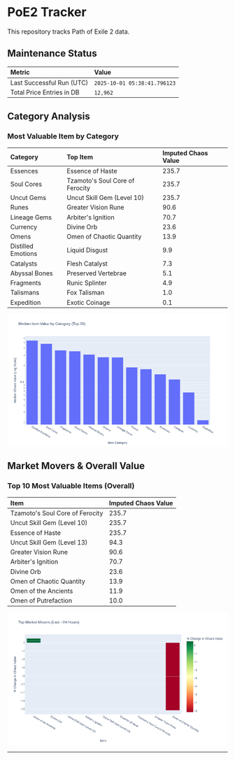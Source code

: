 # PoE2 Tracker

This repository tracks Path of Exile 2 data.

## Maintenance Status

<!-- START_MAINTENANCE -->
| Metric | Value |
|:---|:---|
| Last Successful Run (UTC) | `2025-10-01 05:38:41.796123` |
| Total Price Entries in DB | `12,962` |

<!-- END_MAINTENANCE -->

## Category Analysis

<!-- START_CATEGORY_ANALYSIS -->
### Most Valuable Item by Category
| Category | Top Item | Imputed Chaos Value |
| :--- | :--- | :--- |
| Essences | Essence of Haste | 235.7 |
| Soul Cores | Tzamoto's Soul Core of Ferocity | 235.7 |
| Uncut Gems | Uncut Skill Gem (Level 10) | 235.7 |
| Runes | Greater Vision Rune | 90.6 |
| Lineage Gems | Arbiter's Ignition | 70.7 |
| Currency | Divine Orb | 23.6 |
| Omens | Omen of Chaotic Quantity | 13.9 |
| Distilled Emotions | Liquid Disgust | 9.9 |
| Catalysts | Flesh Catalyst | 7.3 |
| Abyssal Bones | Preserved Vertebrae | 5.1 |
| Fragments | Runic Splinter | 4.9 |
| Talismans | Fox Talisman | 1.0 |
| Expedition | Exotic Coinage | 0.1 |


![Category Analysis Chart](charts/category_analysis.png)
<!-- END_CATEGORY_ANALYSIS -->

## Market Movers & Overall Value

<!-- START_ANALYSIS -->
### Top 10 Most Valuable Items (Overall)
| Item | Imputed Chaos Value |
| :--- | :--- |
| Tzamoto's Soul Core of Ferocity | 235.7 |
| Uncut Skill Gem (Level 10) | 235.7 |
| Essence of Haste | 235.7 |
| Uncut Skill Gem (Level 13) | 94.3 |
| Greater Vision Rune | 90.6 |
| Arbiter's Ignition | 70.7 |
| Divine Orb | 23.6 |
| Omen of Chaotic Quantity | 13.9 |
| Omen of the Ancients | 11.9 |
| Omen of Putrefaction | 10.0 |


![Market Movers Chart](charts/market_movers.png)
<!-- END_ANALYSIS -->

---

